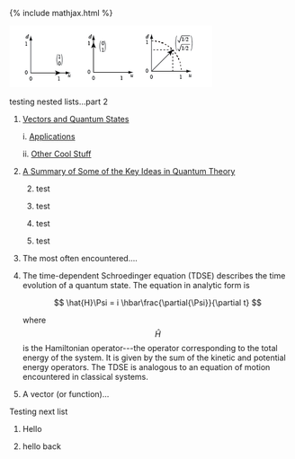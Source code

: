 {% include mathjax.html %}


![vector1](/vectors2018.png)

testing nested lists...part 2


1. [Vectors and Quantum States](/Vectors-and-Quantum-States.md)

    i. [Applications](/Applications.md)
    
    ii. [Other Cool Stuff](/Applications.md)

3. [A Summary of Some of the Key Ideas in Quantum Theory](/summary.md)

    2. test
    
    3. test
    
    4. test
    
    1. test

5. The most often encountered....

10. The time-dependent Schroedinger equation (TDSE) describes the time evolution of a quantum state. The equation in analytic form is

    $$
       \hat{H}\Psi = i \hbar\frac{\partial{\Psi}}{\partial t}
    $$

    where $$\hat{H}$$ is the Hamiltonian operator---the operator corresponding to the total energy of the system.  It is given by the sum of the kinetic and potential energy operators.  The TDSE is analogous to an equation of motion encountered in classical systems.
    
5. A vector (or function)...



Testing next list

1. Hello

2. hello back
